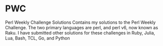 # PWC
Perl Weekly Challenge Solutions
Contains my solutions to the Perl Weekly Challenge. The two primary languages are perl, and perl v6, now known as Raku. I have submitted other solutions for these challenges in Ruby, Julia, Lua, Bash, TCL, Go, and Python
